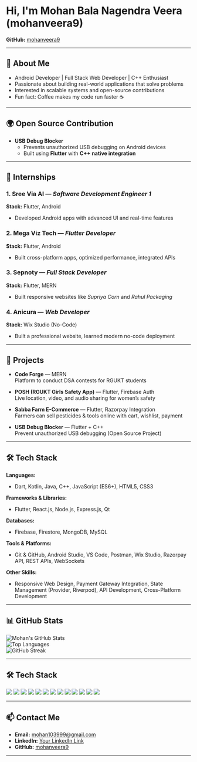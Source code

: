 # Hi, I'm Mohan Bala Nagendra Veera (mohanveera9)  
**GitHub:** [mohanveera9](https://github.com/mohanveera9)  

---

## 👤 About Me  
- Android Developer | Full Stack Web Developer | C++ Enthusiast  
- Passionate about building real-world applications that solve problems  
- Interested in scalable systems and open-source contributions  
- Fun fact: Coffee makes my code run faster ☕  

---

## 🌍 Open Source Contribution  
- **USB Debug Blocker**  
  - Prevents unauthorized USB debugging on Android devices  
  - Built using **Flutter** with **C++ native integration**  

---

## 💼 Internships  

### 1. Sree Via AI — *Software Development Engineer 1*  
**Stack:** Flutter, Android  
- Developed Android apps with advanced UI and real-time features  

### 2. Mega Viz Tech — *Flutter Developer*  
**Stack:** Flutter, Android  
- Built cross-platform apps, optimized performance, integrated APIs  

### 3. Sepnoty — *Full Stack Developer*  
**Stack:** Flutter, MERN  
- Built responsive websites like *Supriya Corn* and *Rahul Packaging*  

### 4. Anicura — *Web Developer*  
**Stack:** Wix Studio (No-Code)  
- Built a professional website, learned modern no-code deployment  

---

## 📂 Projects  

- **Code Forge** — MERN  
  Platform to conduct DSA contests for RGUKT students  

- **POSH (RGUKT Girls Safety App)** — Flutter, Firebase Auth  
  Live location, video, and audio sharing for women’s safety  

- **Sabba Farm E-Commerce** — Flutter, Razorpay Integration  
  Farmers can sell pesticides & tools online with cart, wishlist, payment  

- **USB Debug Blocker** — Flutter + C++  
  Prevent unauthorized USB debugging (Open Source Project)  

---

## 🛠 Tech Stack  

**Languages:**  
- Dart, Kotlin, Java, C++, JavaScript (ES6+), HTML5, CSS3  

**Frameworks & Libraries:**  
- Flutter, React.js, Node.js, Express.js, Qt  

**Databases:**  
- Firebase, Firestore, MongoDB, MySQL  

**Tools & Platforms:**  
- Git & GitHub, Android Studio, VS Code, Postman, Wix Studio, Razorpay API, REST APIs, WebSockets  

**Other Skills:**  
- Responsive Web Design, Payment Gateway Integration, State Management (Provider, Riverpod), API Development, Cross-Platform Development  

---

## 📊 GitHub Stats  

![Mohan's GitHub Stats](https://github-readme-stats.vercel.app/api?username=mohanveera9&show_icons=true&theme=tokyonight)  
![Top Languages](https://github-readme-stats.vercel.app/api/top-langs/?username=mohanveera9&layout=compact&theme=tokyonight)  
![GitHub Streak](https://streak-stats.demolab.com?user=mohanveera9&theme=tokyonight)  

---
## 🛠 Tech Stack  
<p align="left">
  <!-- Languages -->
  <img src="https://img.shields.io/badge/Dart-0175C2?style=for-the-badge&logo=dart&logoColor=white" />
  <img src="https://img.shields.io/badge/Kotlin-7F52FF?style=for-the-badge&logo=kotlin&logoColor=white" />
  <img src="https://img.shields.io/badge/C++-00599C?style=for-the-badge&logo=cplusplus&logoColor=white" />
  <img src="https://img.shields.io/badge/JavaScript-F7DF1E?style=for-the-badge&logo=javascript&logoColor=black" />

  <!-- Frameworks -->
  <img src="https://img.shields.io/badge/Flutter-02569B?style=for-the-badge&logo=flutter&logoColor=white" />
  <img src="https://img.shields.io/badge/React-20232A?style=for-the-badge&logo=react&logoColor=61DAFB" />
  <img src="https://img.shields.io/badge/Node.js-339933?style=for-the-badge&logo=nodedotjs&logoColor=white" />
  <img src="https://img.shields.io/badge/Express.js-000000?style=for-the-badge&logo=express&logoColor=white" />

  <!-- Databases -->
  <img src="https://img.shields.io/badge/Firebase-FFCA28?style=for-the-badge&logo=firebase&logoColor=black" />
  <img src="https://img.shields.io/badge/MongoDB-4EA94B?style=for-the-badge&logo=mongodb&logoColor=white" />

  <!-- Tools -->
  <img src="https://img.shields.io/badge/Wix-0C6EFC?style=for-the-badge&logo=wix&logoColor=white" />
  <img src="https://img.shields.io/badge/Postman-FF6C37?style=for-the-badge&logo=postman&logoColor=white" />
  <img src="https://img.shields.io/badge/Git-F05032?style=for-the-badge&logo=git&logoColor=white" />
</p>

---

## 📫 Contact Me  

- **Email:** mohan103999@gmail.com  
- **LinkedIn:** [Your LinkedIn Link]([https://www.linkedin.com/in/YOUR-LINKEDIN](https://www.linkedin.com/in/mohan-bala-nagendra-veera?utm_source=share&utm_campaign=share_via&utm_content=profile&utm_medium=android_app))  
- **GitHub:** [mohanveera9](https://github.com/mohanveera9)  

---
